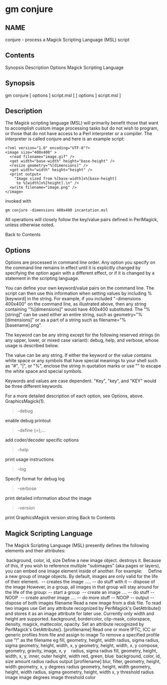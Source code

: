 
# gm conjure

## NAME

conjure - process a Magick Scripting Language (MSL) script
## Contents

Synopsis
Description
Options
Magick Scripting Language

## Synopsis

gm conjure [ options ] script.msl [ [ options ] script.msl ] 
 
## Description

The Magick scripting language (MSL) will primarily benefit those that want to accomplish custom image processing tasks but do not wish to program, or those that do not have access to a Perl interpreter or a compiler. The interpreter is called conjure and here is an example script:

    <?xml version="1.0" encoding="UTF-8"?>
    <image size="400x400" >
      <read filename="image.gif" />
      <get width="base-width" height="base-height" />
      <resize geometry="%[dimensions]" />
      <get width="width" height="height" />
      <print output=
        "Image sized from %[base-width]x%[base-height]
         to %[width]x%[height].\n" />
      <write filename="image.png" />
    </image>
invoked with

    gm conjure -dimensions 400x400 incantation.msl
All operations will closely follow the key/value pairs defined in PerlMagick, unless otherwise noted.

Back to Contents  

## Options

Options are processed in command line order. Any option you specify on the command line remains in effect until it is explicitly changed by specifying the option again with a different effect, or if it is changed by a statement in the scripting language.

You can define your own keyword/value pairs on the command line. The script can then use this information when setting values by including %[keyword] in the string. For example, if you included "-dimensions 400x400" on the command line, as illustrated above, then any string containing "%[dimensions]" would have 400x400 substituted. The "%[string]" can be used either an entire string, such as geometry="%[dimensions]" or as a part of a string such as filename="%[basename].png".

The keyword can be any string except for the following reserved strings (in any upper, lower, or mixed case variant): debug, help, and verbose, whose usage is described below.

The value can be any string. If either the keyword or the value contains white space or any symbols that have special meanings to your shell such as "#", "|", or "%", enclose the string in quotation marks or use "\" to escape the white space and special symbols.

Keywords and values are case dependent. "Key", "key", and "KEY" would be three different keywords.

For a more detailed description of each option, see Options, above. GraphicsMagick(1). 
 

> -debug <events>

enable debug printout

> -define <key>{=<value>},...

add coder/decoder specific options

> -help

print usage instructions

> -log <string>

Specify format for debug log

> -verbose

print detailed information about the image

> -version

print GraphicsMagick version string
Back to Contents  

## Magick Scripting Language

The Magick Scripting Language (MSL) presently defines the following elements and their attributes:

<image>
background, color, id, size
Define a new image object. </image> destroys it. Because of this, if you wish to reference multiple "subimages" (aka pages or layers), you can embed one image element inside of another. For example:
    <image>
    <read filename="input.png" />
    <get width="base-width" height="base-height" />
    <image height="base-height" width="base-width">
    <image />
    <write filename="output.mng" />
    </image>
    <image size="400x400" />
<group>
Define a new group of image objects. By default, images are only valid for the life of their <image>element.
    <image>   -- creates the image
    .....     -- do stuff with it
    </image>  -- dispose of the image
However, in a group, all images in that group will stay around for the life of the group:
    <group>                           -- start a group
        <image>                       -- create an image
        ....                          -- do stuff
        </image>                      -- NOOP
        <image>                       -- create another image
        ....                          -- do more stuff
        </image>                      -- NOOP
        <write filename="image.mng" />  -- output
    </group>                          -- dispose of both images
<read>
filename
Read a new image from a disk file.
    <read filename="image.gif" />
To read two images use
    <read filename="image.gif" />
    <read filename="image.png />
<write>
filename
Write the image(s) to disk, either as a single multiple-image file or multiple ones if necessary.
     <write filename=image.tiff" />
<get>
Get any attribute recognized by PerlMagick's GetAttribute() and stores it as an image attribute for later use. Currently only width and height are supported.
    <get width="base-width" height="base-height" />
    <print output="Image size is %[base-width]x%[base-height].\n" />
<set>
background, bordercolor, clip-mask, colorspace, density, magick, mattecolor, opacity. Set an attribute recognized by PerlMagick's GetAttribute().
<profile>
[profilename]
Read one or more IPTC, ICC or generic profiles from file and assign to image
    <profile iptc="profile.iptc" generic="generic.dat" />
To remove a specified profile use "!" as the filename eg
    <profile icm="!" iptc="profile.iptc" />
<border>
fill, geometry, height, width
<blur>
radius, sigma
<charcoal>
radius, sigma
<chop>
geometry, height, width, x, y
<crop>
geometry, height, width, x, y
<composite>
compose, geometry, gravity, image, x, y
    <?xml version="1.0" encoding="UTF-8"?>
    <group>
        <image id="image_01">
            <read filename="cloud3.gif"/>
            <resize geometry="250x90"/>
        </image>
        <image id="image_02">
            <read filename="cloud4.gif"/>
            <resize geometry="190x100"/>
        </image>
        <image>
            <read filename="background.jpg"/>
            <composite image="image_01" geometry="+740+470"/>
            <composite image="image_02" geometry="+390+415"/>
        </image>
        <write filename="result.png"/>
    </group>
<despeckle>
<emboss>
radius, sigma
<enhance>
<equalize>
<edge>
radius
<flip>
<flop>
<frame>
fill, geometry, height, width, x, y, inner, outer
<flatten>
<get>
height, width
<gamma>
red, green, blue
<image>
background, color, id, size
<implode>
amount
<magnify>
<minify>
<medianfilter>
radius
<normalize>
<oilpaint>
radius
<print>
output
<profile>
[profilename]
<read>
<resize>
blur, filter, geometry, height, width
<roll>
geometry, x, y
<rotate>
degrees
<reducenoise>
radius
<sample>
geometry, height, width
<scale>
geometry, height, width
<sharpen>
radius, sigma
<shave>
geometry, height, width
<shear>
x, y
<solarize>
threshold
<spread>
radius
<stegano>
image
<stereo>
image
<swirl>
degrees
<texture>
image
<threshold>
threshold
<transparent>
color
<trim>